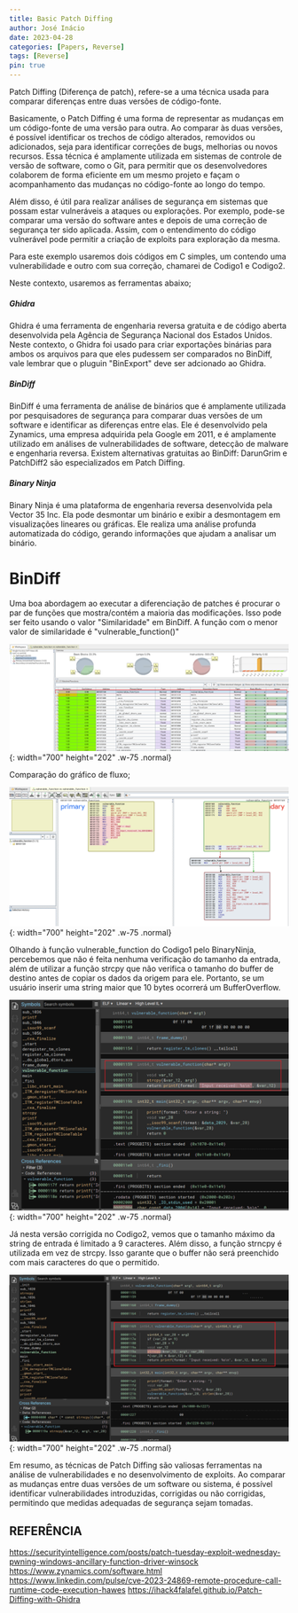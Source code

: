 ```yaml
---
title: Basic Patch Diffing
author: José Inácio
date: 2023-04-28
categories: [Papers, Reverse]
tags: [Reverse]
pin: true
---
```


Patch Diffing (Diferença de patch), refere-se a uma técnica usada para comparar diferenças entre duas versões de código-fonte.

Basicamente, o Patch Diffing é uma forma de representar as mudanças em um código-fonte de uma versão para outra. Ao comparar às duas versões, é possível identificar os trechos de código alterados, removidos ou adicionados, seja para identificar correções de bugs, melhorias ou novos recursos. Essa técnica é amplamente utilizada em sistemas de controle de versão de software, como o Git, para permitir que os desenvolvedores colaborem de forma eficiente em um mesmo projeto e façam o acompanhamento das mudanças no código-fonte ao longo do tempo.

Além disso, é útil para realizar análises de segurança em sistemas que possam estar vulneráveis a ataques ou explorações. Por exemplo, pode-se comparar uma versão do software antes e depois de uma correção de segurança ter sido aplicada. Assim, com o entendimento do código vulnerável pode permitir a criação de exploits para exploração da mesma.

Para este exemplo usaremos dois códigos em C simples, um contendo uma vulnerabilidade e outro com sua correção, chamarei de Codigo1 e Codigo2.

Neste contexto, usaremos as ferramentas abaixo;

<h5>Ghidra</h5>
Ghidra é uma ferramenta de engenharia reversa gratuita e de código aberta desenvolvida pela Agência de Segurança Nacional dos Estados Unidos. Neste contexto, o Ghidra foi usado para criar exportações binárias para ambos os arquivos para que eles pudessem ser comparados no BinDiff, vale lembrar que o pluguin "BinExport" deve ser adcionado ao Ghidra.

<h5>BinDiff</h5>
BinDiff é uma ferramenta de análise de binários que é amplamente utilizada por pesquisadores de segurança para comparar duas versões de um software e identificar as diferenças entre elas. Ele é desenvolvido pela Zynamics, uma empresa adquirida pela Google em 2011, e é amplamente utilizado em análises de vulnerabilidades de software, detecção de malware e engenharia reversa. Existem alternativas gratuitas ao BinDiff: DarunGrim e PatchDiff2 são especializados em Patch Diffing.

<h5>Binary Ninja</h5>
Binary Ninja é uma plataforma de engenharia reversa desenvolvida pela Vector 35 Inc. Ela pode desmontar um binário e exibir a desmontagem em visualizações lineares ou gráficas. Ele realiza uma análise profunda automatizada do código, gerando informações que ajudam a analisar um binário.


# BinDiff

Uma boa abordagem ao executar a diferenciação de patches é procurar o par de funções que mostra/contém a maioria das modificações. Isso pode ser feito usando o valor "Similaridade" em BinDiff. A função com o menor valor de similaridade é "vulnerable_function()"

![Desktop View](/img/patchdiff/BINDIFF-SIMI.PNG){: width="700" height="202" .w-75 .normal}

Comparação do gráfico de fluxo;

![Desktop View](/img/patchdiff/BINDIFF-VIEW.PNG){: width="700" height="202" .w-75 .normal}

Olhando à função vulnerable_function do Codigo1 pelo BinaryNinja, percebemos que não é feita nenhuma verificação do tamanho da entrada, além de utilizar a função strcpy que não verifica o tamanho do buffer de destino antes de copiar os dados da origem para ele. Portanto, se um usuário inserir uma string maior que 10 bytes ocorrerá um BufferOverflow.

![Desktop View](/img/patchdiff/Binaryninja-vunc.PNG){: width="700" height="202" .w-75 .normal}

Já nesta versão corrigida no Codigo2, vemos que o tamanho máximo da string de entrada é limitado a 9 caracteres. Além disso, a função strncpy é utilizada em vez de strcpy. Isso garante que o buffer não será preenchido com mais caracteres do que o permitido.

![Desktop View](/img/patchdiff/Binaryninja-vuncOK.PNG){: width="700" height="202" .w-75 .normal}

Em resumo, as técnicas de Patch Diffing são valiosas ferramentas na análise de vulnerabilidades e no desenvolvimento de exploits. Ao comparar as mudanças entre duas versões de um software ou sistema, é possível identificar vulnerabilidades introduzidas, corrigidas ou não corrigidas, permitindo que medidas adequadas de segurança sejam tomadas.

## REFERÊNCIA
<https://securityintelligence.com/posts/patch-tuesday-exploit-wednesday-pwning-windows-ancillary-function-driver-winsock>
<https://www.zynamics.com/software.html>
<https://www.linkedin.com/pulse/cve-2023-24869-remote-procedure-call-runtime-code-execution-hawes>
<https://ihack4falafel.github.io/Patch-Diffing-with-Ghidra>

